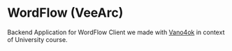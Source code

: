 # WordFlow (VeeArc)

Backend Application for WordFlow Client we made with [Vano4ok](https://github.com/Vano4ok) in context of University course.
